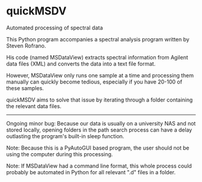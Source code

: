 # quickMSDV
Automated processing of spectral data

This Python program accompanies a spectral analysis program written by Steven Rofrano. 

His code (named MSDataView) extracts spectral information from Agilent data files (XML) and converts the data into a text file format.

However, MSDataView only runs one sample at a time and processing them manually can quickly become tedious, especially if you have 20-100 of these samples.

quickMSDV aims to solve that issue by iterating through a folder containing the relevant data files.

--------------

Ongoing minor bug: Because our data is usually on a university NAS and not stored locally, opening folders in the path search process can have a delay outlasting the program's built-in sleep function.

Note: Because this is a PyAutoGUI based program, the user should not be using the computer during this processing.

Note: If MSDataView had a command line format, this whole process could probably be automated in Python for all relevant ".d" files in a folder.
